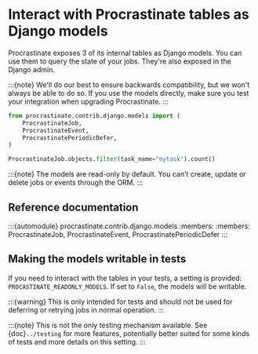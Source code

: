 # Interact with Procrastinate tables as Django models

Procrastinate exposes 3 of its internal tables as Django models. You can use
them to query the state of your jobs. They're also exposed in the Django admin.

:::{note}
We'll do our best to ensure backwards compatibility, but we won't always be
able to do so. If you use the models directly, make sure you test your
integration when upgrading Procrastinate.
:::

```python
from procrastinate.contrib.django.models import (
    ProcrastinateJob,
    ProcrastinateEvent,
    ProcrastinatePeriodicDefer,
)

ProcrastinateJob.objects.filter(task_name="mytask").count()
```

:::{note}
The models are read-only by default. You can't create, update or delete jobs
or events through the ORM.
:::

## Reference documentation

:::{automodule} procrastinate.contrib.django.models
    :members:
:members: ProcrastinateJob, ProcrastinateEvent, ProcrastinatePeriodicDefer
:::


## Making the models writable in tests

If you need to interact with the tables in your tests, a setting is provided:
`PROCASTINATE_READONLY_MODELS`. If set to `False`, the models will be writable.

:::{warning}
This is only intended for tests and should not be used for deferring or retrying
jobs in normal operation.
:::

:::{note}
This is not the only testing mechanism available. See {doc}`../testing` for more
features, potentially better suited for some kinds of tests and more details on
this setting.
:::
